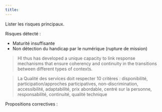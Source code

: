 ```yaml
---
title:
---
```


Lister les risques principaux.

Risques détecté :
 - Maturité insuffisante
 - Non détection du handicap par le numérique (rupture de mission)

 > HI thus has developed a unique capacity to link response mechanisms that ensure coherency and continuity in the transitions between different types of contexts.

 > La Qualité des services doit respecter 10 critères : disponibilité, participation/approches participatives, non-discrimination, accessibilité, adaptabilité, prix abordable, centré sur la personne, responsabilité, continuité, qualité technique


Propositions correctives :
